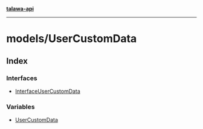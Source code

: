 [**talawa-api**](../../README.md)

***

# models/UserCustomData

## Index

### Interfaces

- [InterfaceUserCustomData](interfaces/InterfaceUserCustomData.md)

### Variables

- [UserCustomData](variables/UserCustomData.md)

